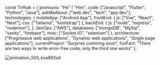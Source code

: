 const Tirthak = {
    pronouns: "He" | "Him",
    code: ["Javascript", "Flutter", "Python", "Java"],
    askMeAbout: ["web dev", "tech", "app dev"],
    technologies: {
        mobileApp: ["Android App"],
        frontEnd: {
            js: ["Vue", "React", "Next"],
            css: ["Tailwind", "bootstrap"]
        },
        backEnd: {
            js: ["node", "express", "nodemon"],
        },
        devOps: ["AWS"],
        databases: ["mongoDB", "MySql",  "sanity", "firebase"],
        misc: ["Socket.IO", "selenium"]
    },
    architecture: ["Progressive web applications", "Dynamic web applications", "Single page applications"],
    currentProject: "Surprise comming soon",
    funFact: "There are two ways to write error-free code; only the third one works"
};

![animation_500_kxa883sd](https://user-images.githubusercontent.com/97222016/180516985-ca8adff3-aeb7-49a4-9f67-8af079d3c275.gif)
